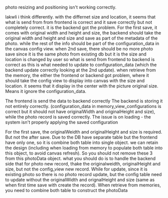photo resizing and positioning isn't working correctly.

lakwli
i think differently. with the differnet size and location, it seems that what is send from from frontend is correct and it save correctly but not completely correct. it is the backend got the problem. For the first save, it comes with original width and height and size, the backend should take the original width and height and size and save as part of the metadata of the photo. while the rest of the info should be part of the configuration_data in the canvas config view. when 2nd save, there should be no more photo save since it is the same photo from existing db but it is the size and location is changed by user so what is send from frontend to backend is correct as this is what needed to update to configuration_data (which the backend update correctly looking at the 2nd update). when retrieve from the memory, the either the frontend or backend got problem, where it should take the config view to display into canvas with the size and location. it seems that it display in the center with the picture original size. Means it ignore the configuration_data.

The frontend is send the data to backend correctly
The backend is storing it not entirely correctly. (configuration_data in memory_view_configurations is correct but it should not have originalWidth and originalHeight and size), while the photo record is saved correctly.
The issue is on loading - the system isn't properly applying the saved configuration

For the first save, the originalWeidth and originalHeight and size is required. But not the after save. Due to the DB have separate table but the frontend have only one, so it is combine both table into single object. we can retain the design (including when loading from memory to populate both table into this object, to avoid canvas refresh). So you should not remove these 3 from this photoData object. what you should do is to handle the backend side that for photo new record, thake the originalweidth, originalHeight and size, but not the config_view new record. While for update, since it is existing photo so there is no photo record update, but the config table need to update without the originalWidth and orignalHeight and size (same as when first time save with create the record). When retrieve from memories, you need to combine both table to construct the photoData
